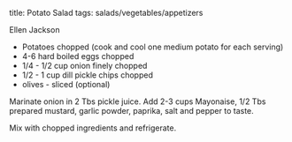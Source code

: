 title: Potato Salad
tags: salads/vegetables/appetizers

Ellen Jackson

* Potatoes chopped (cook and cool one medium potato for each serving)
* 4-6 hard boiled eggs chopped
* 1/4 - 1/2 cup onion finely chopped
* 1/2 - 1 cup dill pickle chips chopped
* olives - sliced (optional)

Marinate onion in 2 Tbs pickle juice.  Add 2-3 cups Mayonaise, 1/2 Tbs prepared mustard, garlic powder, paprika, salt and pepper to taste.

Mix with chopped ingredients and refrigerate.  
